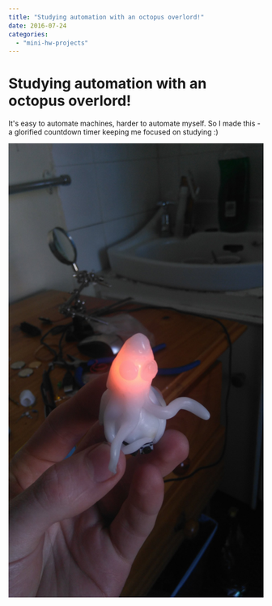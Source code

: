 ```yaml
---
title: "Studying automation with an octopus overlord!"
date: 2016-07-24
categories: 
  - "mini-hw-projects"
---
```


# Studying automation with an octopus overlord!

It's easy to automate machines, harder to automate myself. So I made this - a glorified countdown timer keeping me focused on studying :)

![](images/3117991469372678464.JPG)